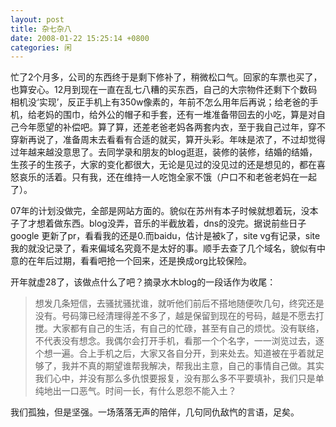 ```yaml
---
layout: post
title: 杂七杂八
date: 2008-01-22 15:25:14 +0800
categories: 闲
---
```

忙了2个月多，公司的东西终于是剩下修补了，稍微松口气。回家的车票也买了，也算安心。12月到现在一直在乱七八糟的买东西，自己的大宗物件还剩下个数码相机没‘实现’，反正手机上有350w像素的，年前不怎么用年后再说；给老爸的手机，给老妈的围巾，给外公的帽子和手套，还有一堆准备带回去的小吃，算是对自己今年愿望的补偿吧。算了算，还差老爸老妈各两套内衣，至于我自己过年，穿不穿新再说了，准备周末去看看有合适的就买，算开头彩。年味是浓了，不过却觉得过年越来越没意思了。去同学录和朋友的blog逛逛，装修的装修，结婚的结婚，生孩子的生孩子，大家的变化都很大，无论是见过的没见过的还是想见的，都在喜怒哀乐的活着。只有我，还在维持一人吃饱全家不饿（户口不和老爸老妈在一起了）。

07年的计划没做完，全部是网站方面的。貌似在苏州有本子时候就想着玩，没本子了才想着做东西。blog没弄，音乐的半截放着，dns的没完。据说前些日子google 更新了pr，看看我的还是0.而baidu，估计是被k了，site vg有记录，site我的就没记录了，看来偏域名究竟不是太好的事。顺手去查了几个域名，貌似有中意的在年后过期，看看吧抢一个回来，还是换成org比较保险。

开年就虚28了，该做点什么了吧？摘录水木blog的一段话作为收尾：

> 想发几条短信，去骚扰骚扰谁，就听他们前后不搭地随便吹几句，终究还是没有。号码簿已经清理得差不多了，越是保留到现在的号码，越是不愿去打搅。大家都有自己的生活，有自己的忙碌，甚至有自己的烦忧。没有联络，不代表没有想念。我偶尔会打开手机，看那一个个名字，一一浏览过去，逐个想一遍。合上手机之后，大家又各自分开，到来处去。知道被在乎着就足够了，我并不真的期望谁帮我解决，帮我出主意，自己的事情自己做。其实我们心中，并没有那么多仇恨要报复，没有那么多不平要填补，我们只是单纯地出一口恶气。时间一长，有什么恩怨不能入土？

我们孤独，但是坚强。一场落落无声的陪伴，几句同仇敌忾的言语，足矣。
